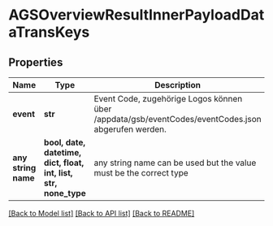 # AGSOverviewResultInnerPayloadDataTransKeys


## Properties
Name | Type | Description | Notes
------------ | ------------- | ------------- | -------------
**event** | **str** | Event Code, zugehörige Logos können über /appdata/gsb/eventCodes/eventCodes.json abgerufen werden. | [optional] 
**any string name** | **bool, date, datetime, dict, float, int, list, str, none_type** | any string name can be used but the value must be the correct type | [optional]

[[Back to Model list]](../README.md#documentation-for-models) [[Back to API list]](../README.md#documentation-for-api-endpoints) [[Back to README]](../README.md)


